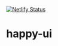 [![Netlify Status](https://api.netlify.com/api/v1/badges/4b4832ca-9147-416e-9bb5-ee0cabcd9760/deploy-status)](https://app.netlify.com/sites/find-happy/deploys)

# happy-ui
